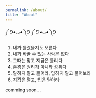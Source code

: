 ```yaml
---
permalink: /about/
title: "About"
---
```


༼ ᕤ◕◡◕ ༽ᕤ ༼ ᕤ◕◡◕ ༽ᕤ 

1. 내가 틀렸을지도 모른다 
2. 내가 바꿀 수 있는 사람은 없다 
3. 그때는 맞고 지금은 틀리다 
4. 존경은 권리가 아니라 성취다
5. 말하지 말고 들어라, 답하지 말고 물어보라 
6. 지갑은 열고, 입은 닫아라

comming soon...
